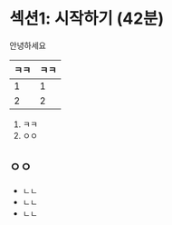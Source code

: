 # 섹션1: 시작하기 (42분)

안녕하세요

| ㅋㅋ | ㅋㅋ |
| --- | --- |
| 1 | 1 |
| 2 | 2 |
1. ㅋㅋ
2. ㅇㅇ

## ㅇㅇ

- ㄴㄴ
- ㄴㄴ
- ㄴㄴ